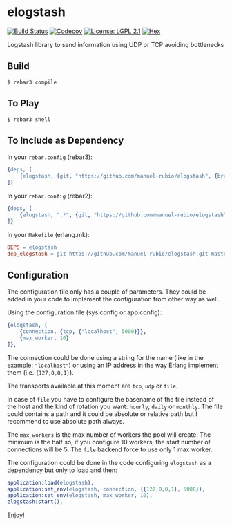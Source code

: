elogstash
=====

[![Build Status](https://img.shields.io/travis/manuel-rubio/elogstash/master.svg)](https://travis-ci.org/manuel-rubio/elogstash)
[![Codecov](https://img.shields.io/codecov/c/github/manuel-rubio/elogstash.svg)](https://codecov.io/gh/manuel-rubio/elogstash)
[![License: LGPL 2.1](https://img.shields.io/github/license/manuel-rubio/elogstash.svg)](https://raw.githubusercontent.com/manuel-rubio/elogstash/master/LICENSE)
[![Hex](https://img.shields.io/hexpm/v/elogstash.svg)](https://hex.pm/packages/elogstash)

Logstash library to send information using UDP or TCP avoiding bottlenecks

Build
-----

    $ rebar3 compile

To Play
-------

    $ rebar3 shell

To Include as Dependency
------------------------

In your `rebar.config` (rebar3):

```erlang
{deps, [
    {elogstash, {git, "https://github.com/manuel-rubio/elogstash", {branch, master}}
]}
```

In your `rebar.config` (rebar2):

```erlang
{deps, [
    {elogstash, ".*", {git, "https://github.com/manuel-rubio/elogstash", {branch, master}}
]}
```

In your `Makefile` (erlang.mk):

```makefile
DEPS = elogstash
dep_elogstash = git https://github.com/manuel-rubio/elogstash.git master
```

Configuration
-------------

The configuration file only has a couple of parameters. They could be added in your code to implement the configuration from other way as well.

Using the configuration file (sys.config or app.config):

```erlang
{elogstash, [
    {connection, {tcp, {"localhost", 5000}}},
    {max_worker, 10}
]},
```

The connection could be done using a string for the name (like in the example: `"localhost"`) or using an IP address in the way Erlang implement them (i.e. `{127,0,0,1}`).

The transports available at this moment are `tcp`, `udp` or `file`.

In case of `file` you have to configure the basename of the file instead of the host and the kind of rotation you want: `hourly`, `daily` or `monthly`. The file could contains a path and it could be absolute or relative path but I recommend to use absolute path always.

The `max_workers` is the max number of workers the pool will create. The minimum is the half so, if you configure 10 workers, the start number of connections will be 5. The `file` backend force to use only 1 max worker.

The configuration could be done in the code configuring `elogstash` as a dependency but only to load and then:

```erlang
application:load(elogstash),
application:set_env(elogstash, connection, {{127,0,0,1}, 5000}),
application:set_env(elogstash, max_worker, 10),
elogstash:start(),
```

Enjoy!
